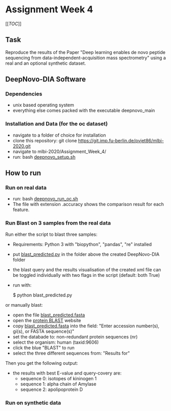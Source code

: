 # Assignment Week 4

[[_TOC_]]

## Task
Reproduce the results of the Paper "Deep learning enables de novo peptide sequencing 
from data-independent-acquisition mass spectrometry" using a real and an optional synthetic dataset.

## DeepNovo-DIA Software

### Dependencies
- unix based operating system
- everything else comes packed with the executable deepnovo_main

### Installation and Data (for the oc dataset)
- navigate to a folder of choice for installation
- clone this repository: git clone https://git.imp.fu-berlin.de/pvjet86/mlbi-2020.git
- navigate to mlbi-2020/Assignment_Week_4/
- run: bash [deepnovo_setup.sh](https://git.imp.fu-berlin.de/pvjet86/mlbi-2020/-/blob/master/Assignment_Week_4/deepnovo_setup.sh)

## How to run

### Run on real data
- run: bash [deepnovo_run_oc.sh](https://git.imp.fu-berlin.de/pvjet86/mlbi-2020/-/blob/master/Assignment_Week_4/deepnovo_run_oc.sh)
- The file with extension .accuracy shows the comparison result for each feature.

### Run Blast on 3 samples from the real data
Run either the script to blast three samples:
- Requirements: Python 3 with "biopython", "pandas", "re" installed
- put [blast_predicted.py](https://git.imp.fu-berlin.de/pvjet86/mlbi-2020/-/blob/master/Assignment_Week_4/blast_predicted.py) in the folder above the created DeepNovo-DIA folder
- the blast query and the results visualisation of the created xml file can be toggled individually with two flags in the script (default: both True)
- run with: 
    
    $ python blast_predicted.py

or manually blast:
- open the file [blast_predicted.fasta](https://git.imp.fu-berlin.de/pvjet86/mlbi-2020/-/blob/master/Assignment_Week_4/blast_predicted.fasta)
- open the [protein BLAST](https://blast.ncbi.nlm.nih.gov/Blast.cgi?PAGE=Proteins) website
- copy [blast_predicted.fasta](https://git.imp.fu-berlin.de/pvjet86/mlbi-2020/-/blob/master/Assignment_Week_4/blast_predicted.fasta) into the field: "Enter accession number(s), gi(s), or FASTA sequence(s)"
- set the databade to: non-redundant protein sequences (nr)
- select the organism: human (taxid:9606)
- click the blue "BLAST" to run
- select the three different sequences from: "Results for"


Then you get the following output:
- the results with best E-value and query-covery are:
    - sequence 0: isotopes of kininogen 1
    - sequence 1: alpha chain of Amylase
    - sequence 2: apolipoprotein D

### Run on synthetic data


